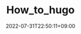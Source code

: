 ---
title: "How_to_hugo"
date: 2022-07-31T22:50:11+09:00
draft: true
categories:
  - "学習アウトプット"
  - "ビジネス系"
  - "その他"
tags:
  - "プログラミング"
  - "ビジネス"
  - "test"
---